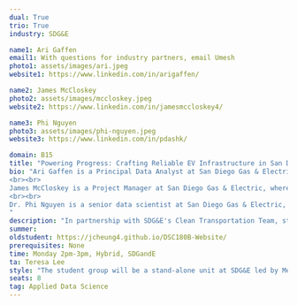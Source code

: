 ```yaml
---
dual: True
trio: True
industry: SDG&E

name1: Ari Gaffen
email1: With questions for industry partners, email Umesh
photo1: assets/images/ari.jpeg
website1: https://www.linkedin.com/in/arigaffen/

name2: James McCloskey
photo2: assets/images/mccloskey.jpeg
website2: https://www.linkedin.com/in/jamesmccloskey4/

name3: Phi Nguyen
photo3: assets/images/phi-nguyen.jpeg
website3: https://www.linkedin.com/in/pdashk/

domain: B15
title: "Powering Progress: Crafting Reliable EV Infrastructure in San Diego"
bio: "Ari Gaffen is a Principal Data Analyst at San Diego Gas & Electric, working under the Data Analytics and Reporting team within the Clean Transportation department. Ari graduated from UCSD with bachelor’s degree in math and economics and went on to earn a master’s degree in applied economics from San Diego State University. During his tenure at SDG&E, Ari has focused on compliance reporting, internal analytics, and creating efficiencies using scripting languages and ETL jobs. In addition to working at SDG&E, Ari has also been an adjunct professor at SDSU where he taught an upper division Excel class for marketing majors. Ari joined SDG&E to help increase the internal efficiency of the Billing departments operations and has since expanded his work to other areas that benefit Clean Transportation Programs.
<br><br>
James McCloskey is a Project Manager at San Diego Gas & Electric, where he leads IT and non-Infrastructure Projects for the Clean Transportation Department. James graduated from UCSD with bachelor’s degree in cognitive science and went on to earn a master’s degree in manufacturing systems engineering from Cal State Northridge. He has worked for several years in the energy sector where his focus has been on building EV Charging Infrastructure Systems. James joined SDG&E to focus on building out dynamic hourly rates in the SDGE billing system and has since expanded his work to other areas that benefit Clean Transportation Programs.
<br><br>
Dr. Phi Nguyen is a senior data scientist at San Diego Gas & Electric, where he leads the Data Science Center of Excellence. Dr. Nguyen graduated from UCSD with a Ph. D. in materials science and engineering, where he developed nanomaterials for clean energy applications. He has worked for several years as a consultant in the energy sector, where his focus was on using data to support policies that promote clean energy and energy efficiency. Dr. Nguyen joined SDG&E to focus on developing models to mitigate wildfire risk in California and has since expanded his work to other areas that benefit San Diego communities.
"
description: "In partnership with SDG&E's Clean Transportation Team, students will embark on a pivotal journey to propel electric vehicle (EV) adoption forward by investigating the intricate connections between EVs, urban infrastructure, and energy dynamics. This venture is pivotal for fostering a sustainable tomorrow. By diving into real-world data from diverse sources such as historical EV adoption statistics, community engagement on EV platforms, and the extensive road networks from OpenStreetMap, participants will utilize a suite of analytical tools including time-series analysis, graph theory, and text analytics to unearth insights. The endeavor will harness these analyses to pinpoint strategic locations for EV charging stations, aiming to build a robust and accessible infrastructure. Additionally, projects will leverage predictive modeling techniques to forecast and prepare for the evolving demands of a future where electric mobility is the norm. Through this hands-on experience, students will not only contribute to San Diego's transition to clean transportation but also develop valuable skills that echo the needs of an eco-conscious society."
summer:
oldstudent: https://jcheung4.github.io/DSC180B-Website/
prerequisites: None
time: Monday 2pm-3pm, Hybrid, SDGandE
ta: Teresa Lee
style: "The student group will be a stand-alone unit at SDG&E led by Mentors. Mentors will first work with students to understand utility space, and then schedule time with other SDG&E staff who will provide tours, field visits, and other utility-specific training. Students will also be introduced to other data scientists and engineers at SDG&E who are available for support on an as-needed basis throughout the duration of the project. However, once an introduction is made, it will be up to the students to reach out to staff when support is needed. Students will be encouraged to present their ideas by staff members beyond the mentors."
seats: 8
tag: Applied Data Science
---
```

